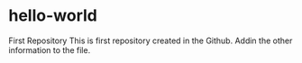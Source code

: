 # hello-world
First Repository 
This is first repository created in the Github.
Addin the other information to the file.
